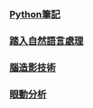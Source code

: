 


### [Python筆記](journey.html)

### [踏入自然語言處理](https://evilslive.github.io/NLP)



### [腦造影技術]()

### [眼動分析]()
